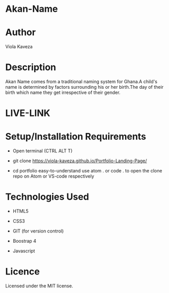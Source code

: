 # Akan-Name

# Author
Viola Kaveza

# Description
Akan Name comes from a traditional naming system for Ghana.A child's name is determined by factors surrounding his or her birth.The day of their birth which name they get irrespective of their gender.

# LIVE-LINK


# Setup/Installation Requirements

* Open terminal (CTRL ALT T)

* git clone https://viola-kaveza.github.io/Portfolio-Landing-Page/

* cd portfolio easy-to-understand use atom . or code . to open the clone repo on Atom or VS-code respectively

# Technologies Used

* HTML5

* CSS3

* GIT (for version control)

* Boostrap 4

* Javascript

# Licence

Licensed under the MIT license.

